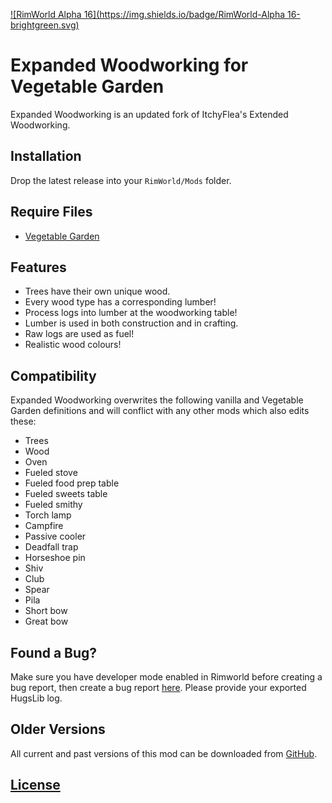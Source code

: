 [![RimWorld Alpha 16](https://img.shields.io/badge/RimWorld-Alpha 16-brightgreen.svg)](http://rimworldgame.com/)

# Expanded Woodworking for Vegetable Garden
Expanded Woodworking is an updated fork of ItchyFlea's Extended Woodworking.

## Installation
Drop the latest release into your `RimWorld/Mods` folder.

## Require Files
- [Vegetable Garden](https://ludeon.com/forums/index.php?topic=12934.0)

## Features
- Trees have their own unique wood.
- Every wood type has a corresponding lumber!
- Process logs into lumber at the woodworking table!
- Lumber is used in both construction and in crafting.
- Raw logs are used as fuel!
- Realistic wood colours!

## Compatibility
Expanded Woodworking overwrites the following vanilla and Vegetable Garden definitions and will conflict with any other mods which also edits these:

- Trees
- Wood
- Oven
- Fueled stove
- Fueled food prep table
- Fueled sweets table
- Fueled smithy
- Torch lamp
- Campfire
- Passive cooler
- Deadfall trap
- Horseshoe pin
- Shiv
- Club
- Spear
- Pila
- Short bow
- Great bow

## Found a Bug?
Make sure you have developer mode enabled in Rimworld before creating a bug report, then create a bug report [here](https://github.com/Qwynn/ExpandedWoodworkingVG/issues). Please provide your exported HugsLib log.

## Older Versions
All current and past versions of this mod can be downloaded from [GitHub](https://github.com/Qwynn/ExpandedWoodworkingVG/releases).

## [License](https://creativecommons.org/licenses/by-nc-sa/4.0/)
